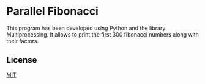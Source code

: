 # Parallel Fibonacci

This program has been developed using Python and the library Multiprocessing. It allows
to print the first 300 fibonacci numbers along with their factors.


## License

[MIT](https://choosealicense.com/licenses/mit/)